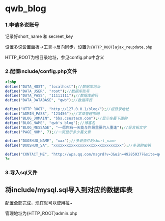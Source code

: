 # qwb_blog

### 1.申请多说账号
记录好short_name 和 secreet_key

设置多说设置面板->工具->反向同步，设置为`{HTTP_ROOT}ajax_reupdate.php`

HTTP_ROOT为根目录地址，参见config.php中含义

### 2.配置include/config.php文件
```php
<?php
define("DATA_HOST", "localhost");//数据库地址
define("DATA_USER", "root");//数据库账号
define("DATA_PASS", "11111111");//数据库密码
define("DATA_DATABASE", "qwb");//数据库表

define("HTTP_ROOT", "http://127.0.0.1/blog/");//根目录地址
define("ADMIN_PASS", "123456");//文章管理密码
define("BLOG_DOMAIN", "bbs.csustacm.com");//显示在最下面的
define("BLOG_NAME", "qwb's blog");//博客名
define("BLOG_MESSAGE", "——愿你有一天能与你最重要的人重逢");//留言板文字
define("PAGE_NUM", 7);//一页显示多少篇文章

define("DUOSHUO_NAME", "xxx");//多说插件的short_name
define("DUOSHUO_SA", "xxxxxxxxxxxxxxxxxxxxxxxxxxxxxxx");//多说的密钥

define("CONTACT_ME", "http://wpa.qq.com/msgrd?v=3&uin=492859377&site=qq&menu=yes");//最下面的联系方式
?>
```

### 3.导入sql文件
将include/mysql.sql导入到对应的数据库表
----------------------------------
配置全部完成，现在就可以使用拉~

管理地址为{HTTP_ROOT}admin.php
